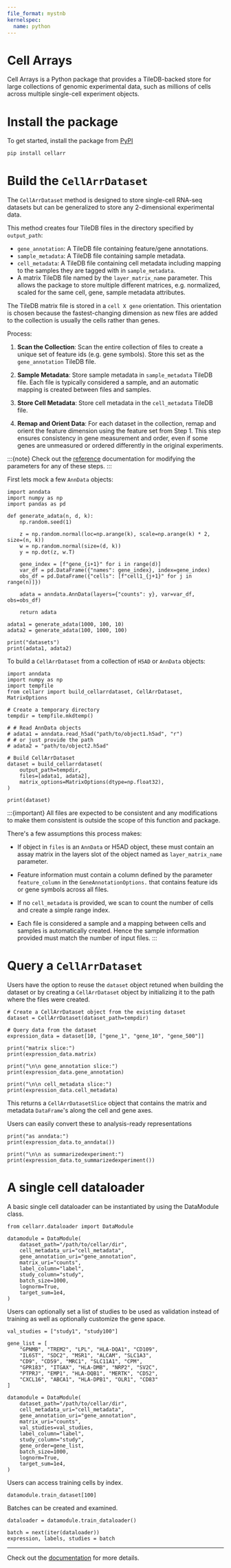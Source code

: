 ```yaml
---
file_format: mystnb
kernelspec:
  name: python
---
```


# Cell Arrays

Cell Arrays is a Python package that provides a TileDB-backed store for large collections of
genomic experimental data, such as millions of cells across multiple single-cell experiment objects.

# Install the package

To get started, install the package from [PyPI](https://pypi.org/project/cellarr/)

```bash
pip install cellarr
```

# Build the `CellArrDataset`

The `CellArrDataset` method is designed to store single-cell RNA-seq
datasets but can be generalized to store any 2-dimensional experimental data.

This method creates four TileDB files in the directory specified by `output_path`:

- `gene_annotation`: A TileDB file containing feature/gene annotations.
- `sample_metadata`: A TileDB file containing sample metadata.
- `cell_metadata`: A TileDB file containing cell metadata including mapping to the samples
they are tagged with in ``sample_metadata``.
- A matrix TileDB file named by the `layer_matrix_name` parameter. This allows the package
to store multiple different matrices, e.g. normalized, scaled for the same cell, gene, sample
metadata attributes.

The TileDB matrix file is stored in a ``cell X gene`` orientation. This orientation
is chosen because the fastest-changing dimension as new files are added to the
collection is usually the cells rather than genes.

Process:

1. **Scan the Collection**: Scan the entire collection of files to create
a unique set of feature ids (e.g. gene symbols). Store this set as the
`gene_annotation` TileDB file.

2. **Sample Metadata**: Store sample metadata in `sample_metadata`
TileDB file. Each file is typically considered a sample, and an automatic
mapping is created between files and samples.

3. **Store Cell Metadata**: Store cell metadata in the `cell_metadata`
TileDB file.

4. **Remap and Orient Data**: For each dataset in the collection,
remap and orient the feature dimension using the feature set from Step 1.
This step ensures consistency in gene measurement and order, even if
some genes are unmeasured or ordered differently in the original experiments.

:::{note}
Check out the [reference](https://biocpy.github.io/cellarr/api/cellarr#module-cellarr.build_cellarrdataset) documentation for modifying the parameters for any of these steps.
:::

First lets mock a few `AnnData` objects:

```{code-cell}
import anndata
import numpy as np
import pandas as pd

def generate_adata(n, d, k):
    np.random.seed(1)

    z = np.random.normal(loc=np.arange(k), scale=np.arange(k) * 2, size=(n, k))
    w = np.random.normal(size=(d, k))
    y = np.dot(z, w.T)

    gene_index = [f"gene_{i+1}" for i in range(d)]
    var_df = pd.DataFrame({"names": gene_index}, index=gene_index)
    obs_df = pd.DataFrame({"cells": [f"cell1_{j+1}" for j in range(n)]})

    adata = anndata.AnnData(layers={"counts": y}, var=var_df, obs=obs_df)

    return adata

adata1 = generate_adata(1000, 100, 10)
adata2 = generate_adata(100, 1000, 100)

print("datasets")
print(adata1, adata2)
```

To build a `CellArrDataset` from a collection of `H5AD` or `AnnData` objects:

```{code-cell}
import anndata
import numpy as np
import tempfile
from cellarr import build_cellarrdataset, CellArrDataset, MatrixOptions

# Create a temporary directory
tempdir = tempfile.mkdtemp()

# # Read AnnData objects
# adata1 = anndata.read_h5ad("path/to/object1.h5ad", "r")
# # or just provide the path
# adata2 = "path/to/object2.h5ad"

# Build CellArrDataset
dataset = build_cellarrdataset(
    output_path=tempdir,
    files=[adata1, adata2],
    matrix_options=MatrixOptions(dtype=np.float32),
)

print(dataset)
```

:::{important}
All files are expected to be consistent and any modifications
to make them consistent is outside the scope of this function
and package.

There's a few assumptions this process makes:

- If object in ``files`` is an `AnnData`
or H5AD object, these must contain an assay matrix in the
layers slot of the object named as ``layer_matrix_name`` parameter.

- Feature information must contain a column defined by the parameter
``feature_column`` in the
`GeneAnnotationOptions.` that
contains feature ids or gene symbols across all files.

- If no ``cell_metadata`` is provided, we scan to count the number of cells
and create a simple range index.

- Each file is considered a sample and a mapping between cells and samples
is automatically created. Hence the sample information provided must match
the number of input files.
:::

# Query a `CellArrDataset`

Users have the option to reuse the `dataset` object retuned when building the dataset or by creating a `CellArrDataset` object by initializing it to the path where the files were created.

```{code-cell}
# Create a CellArrDataset object from the existing dataset
dataset = CellArrDataset(dataset_path=tempdir)

# Query data from the dataset
expression_data = dataset[10, ["gene_1", "gene_10", "gene_500"]]

print("matrix slice:")
print(expression_data.matrix)

print("\n\n gene_annotation slice:")
print(expression_data.gene_annotation)

print("\n\n cell_metadata slice:")
print(expression_data.cell_metadata)
```

This returns a `CellArrDatasetSlice` object that contains the matrix and metadata `DataFrame`'s along the cell and gene axes.

Users can easily convert these to analysis-ready representations

```{code-cell}
print("as anndata:")
print(expression_data.to_anndata())

print("\n\n as summarizedexperiment:")
print(expression_data.to_summarizedexperiment())
```

# A single cell dataloader

A basic single cell dataloader can be instantiated by using the DataModule class.

```{code-cell}
from cellarr.dataloader import DataModule

datamodule = DataModule(
    dataset_path="/path/to/cellar/dir",
    cell_metadata_uri="cell_metadata",
    gene_annotation_uri="gene_annotation",
    matrix_uri="counts",
    label_column="label",
    study_column="study",
    batch_size=1000,
    lognorm=True,
    target_sum=1e4,
)
```

Users can optionally set a list of studies to be used as validation instead of training as well as optionally customize the gene space.

```{code-cell}
val_studies = ["study1", "study100"]

gene_list = [
    "GPNMB", "TREM2", "LPL", "HLA-DQA1", "CD109",
    "IL6ST", "SDC2", "MSR1", "ALCAM", "SLC1A3",
    "CD9", "CD59", "MRC1", "SLC11A1", "CPM",
    "GPR183", "ITGAX", "HLA-DMB", "NRP2", "SV2C",
    "PTPRJ", "EMP1", "HLA-DQB1", "MERTK", "CD52",
    "CXCL16", "ABCA1", "HLA-DPB1", "OLR1", "CD83"
]

datamodule = DataModule(
    dataset_path="/path/to/cellar/dir",
    cell_metadata_uri="cell_metadata",
    gene_annotation_uri="gene_annotation",
    matrix_uri="counts",
    val_studies=val_studies,
    label_column="label",
    study_column="study",
    gene_order=gene_list,
    batch_size=1000,
    lognorm=True,
    target_sum=1e4,
)
```

Users can access training cells by index.

```{code-cell}
datamodule.train_dataset[100]
```

Batches can be created and examined.
```{code-cell}
dataloader = datamodule.train_dataloader()

batch = next(iter(dataloader))
expression, labels, studies = batch
```

---

Check out the [documentation](https://biocpy.github.io/cellarr/api/modules.html) for more details.
